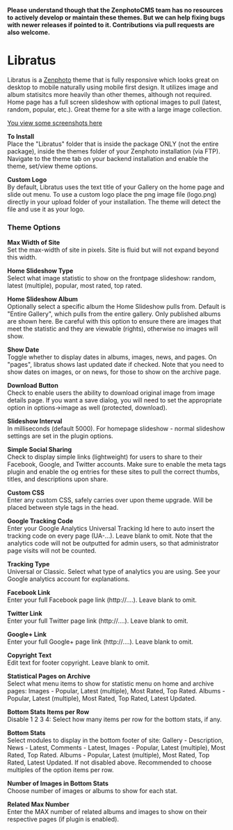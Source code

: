 **Please understand though that the ZenphotoCMS team has no resources to actively develop or maintain these themes. But we can help fixing bugs with newer releases if pointed to it. Contributions via pull requests are also welcome.**

# Libratus
Libratus is a [Zenphoto](http://zenphoto.org) theme that is fully responsive which looks great on desktop to mobile naturally using mobile first design.  It utilizes image and album statisitcs more heavily than other themes, although not required.  Home page has a full screen slideshow with optional images to pull (latest, random, popular, etc.).  Great theme for a site with a large image collection.

[You view some screenshots here](https://www.zenphoto.org/theme/libratus/index.png.html)

__To Install__    
Place the "Libratus" folder that is inside the package ONLY (not the entire package), inside the themes folder of your Zenphoto installation (via FTP).  Navigate to the theme tab on your backend installation and enable the theme, set/view theme options.

__Custom Logo__    
By default, Libratus uses the text title of your Gallery on the home page and slide out menu.  To use a custom logo place the png image file (logo.png) directly in your upload folder of your installation.  The theme will detect the file and use it as your logo.

### Theme Options
__Max Width of Site__   
Set the max-width of site in pixels. Site is fluid but will not expand beyond this width.

__Home Slideshow Type__   
Select what image statistic to show on the frontpage slideshow: random, latest (multiple), popular, most rated, top rated.

__Home Slideshow Album__     
Optionally select a specific album the Home Slideshow pulls from. Default is "Entire Gallery", which pulls from the entire gallery. Only published albums are shown here. Be careful with this option to ensure there are images that meet the statistic and they are viewable (rights), otherwise no images will show.

__Show Date__     
Toggle whether to display dates in albums, images, news, and pages. On "pages", libratus shows last updated date if checked. Note that you need to show dates on images, or on news, for those to show on the archive page.

__Download Button__   
Check to enable users the ability to download original image from image details page. If you want a save dialog, you will need to set the appropriate option in options->image as well (protected, download).

__Slideshow Interval__	   
In milliseconds (default 5000). For homepage slideshow - normal slideshow settings are set in the plugin options.

__Simple Social Sharing__   		
Check to display simple links (lightweight) for users to share to their Facebook, Google, and Twitter accounts. Make sure to enable the meta tags plugin and enable the og entries for these sites to pull the correct thumbs, titles, and descriptions upon share.

__Custom CSS__	   	
Enter any custom CSS, safely carries over upon theme upgrade. Will be placed between style tags in the head.

__Google Tracking Code__   		
Enter your Google Analytics Universal Tracking Id here to auto insert the tracking code on every page (UA-...). Leave blank to omit. Note that the analytics code will not be outputted for admin users, so that administrator page visits will not be counted.

__Tracking Type__	    
Universal or Classic. Select what type of analytics you are using. See your Google analytics account for explanations.

__Facebook Link__     	
Enter your full Facebook page link (http://....). Leave blank to omit.

__Twitter Link__  	  	
Enter your full Twitter page link (http://....). Leave blank to omit.

__Google+ Link__  	  	
Enter your full Google+ page link (http://....). Leave blank to omit.

__Copyright Text__  	  	
Edit text for footer copyright. Leave blank to omit.

__Statistical Pages on Archive__    	 
Select what menu items to show for statistic menu on home and archive pages: Images - Popular, Latest (multiple), Most Rated, Top Rated.  Albums - Popular, Latest (multiple), Most Rated, Top Rated, Latest Updated.

__Bottom Stats Items per Row__  	 
Disable  1  2  3  4:	Select how many items per row for the bottom stats, if any.

__Bottom Stats__  	 
Select modules to display in the bottom footer of site: Gallery - Description, News - Latest, Comments - Latest, Images - Popular, Latest (multiple), Most Rated, Top Rated.  Albums - Popular, Latest (multiple), Most Rated, Top Rated, Latest Updated. If not disabled above. Recommended to choose multiples of the option items per row.

__Number of Images in Bottom Stats__  
Choose number of images or albums to show for each stat.

__Related Max Number__      
Enter the MAX number of related albums and images to show on their respective pages (if plugin is enabled).
